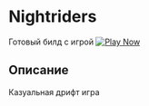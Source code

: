 # Nightriders

Готовый билд с игрой 
[![Play Now](https://avatars.mds.yandex.net/get-games/1890793/2a0000018fc0c8a3b6cb61df0f2458e981f8/cover1)](https://yandex.ru/games/app/328015#app-id=328015&catalog-session-uid=catalog-d5e77371-7af8-5e95-a4fc-742750932ef6-1717177115447-9e5d&rtx-reqid=1327337282344193817&pos=%7B%22listType%22%3A%22suggested%22%2C%22tabCategory%22%3A%22new%22%7D&redir-data=%7B%22http_ref%22%3A%22https%253A%252F%252Fyandex.ru%252Fgames%252Fcategory%252Fnew%253Fysclid%253Dlwuywyu78x741098393%22%2C%22rn%22%3A588508481%7D)

## Описание
Казуальная дрифт игра
